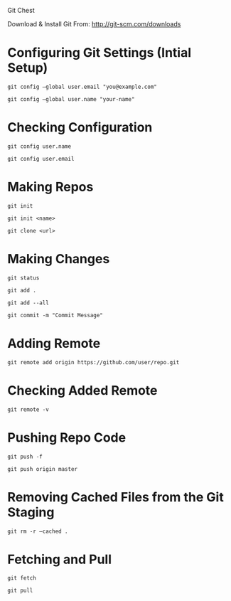 
Git Chest


Download & Install Git From: http://git-scm.com/downloads

# Configuring Git Settings (Intial Setup) 

`git config —global user.email "you@example.com"`

`git config —global user.name "your-name"`


# Checking Configuration

`git config user.name`

`git config user.email`


# Making Repos

`git init`

`git init <name>`

`git clone <url>`


# Making Changes

`git status`

`git add .`

`git add --all`

`git commit -m "Commit Message"`


# Adding Remote 

`git remote add origin https://github.com/user/repo.git`

# Checking Added Remote

`git remote -v`


# Pushing Repo Code


`git push -f`

`git push origin master `


# Removing Cached Files from the Git Staging 

`git rm -r —cached .`


# Fetching and Pull

`git fetch`

`git pull `




